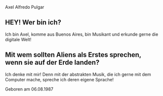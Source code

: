 Axel Alfredo Pulgar


## HEY! Wer bin ich?
Ich bin Axel, komme aus Buenos Aires, bin Musikant und erkunde gerne die digitale Welt!

## Mit wem sollten Aliens als Erstes sprechen, wenn sie auf der Erde landen?
Ich denke mit mir! Denn mit der abstrakten Musik, die ich gerne mit dem Computer mache, spreche ich deren eigene Sprache!

Geboren am
06.08.1987

